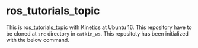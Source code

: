 # ros_tutorials_topic
This is ros_tutorials_topic with Kinetics at Ubuntu 16. This repository have to be cloned at `src` directory in `catkin_ws`. This repositoty has been initialized with the below command.
